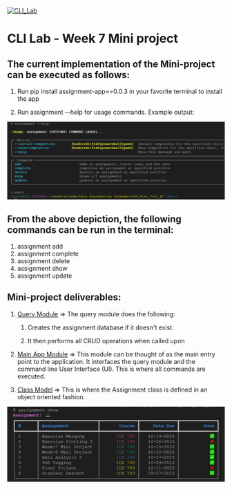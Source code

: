 [![CLI_Lab](https://github.com/nogibjj/oo46_Mini_Proj_W7/actions/workflows/cicd.yml/badge.svg)][def]

# CLI Lab - Week 7 Mini project

## The current implementation of the Mini-project can be executed as follows:

1. Run pip install assignment-app==0.0.3 in your favorite terminal to install the app

2. Run assignment --help for usage commands. Example output:

![Usage](help.png)

## From the above depiction, the following commands can be run in the terminal:

1.  assignment add
2.  assignment complete
3.  assignment delete
4.  assignment show
5.  assignment update

## Mini-project deliverables:

1. [Query Module](https://github.com/nogibjj/oo46_Mini_Proj_W6/blob/main/mylib/assignment_app/query.py) => The query module does the following:

   1. Creates the assignment database if it doesn't exist.

   2. It then performs all CRUD operations when called upon

2. [Main App Module](https://github.com/nogibjj/oo46_Mini_Proj_W7/blob/assignment_app/assignment.py) => This module can be thought of as the main entry point to the application. It interfaces the query module and the command line User Interface (UI).
   This is where all commands are executed.

3. [Class Model](https://github.com/nogibjj/oo46_Mini_Proj_W7/blob/assignment_app/model.py) => This is where the Assignment class is defined in an object oriented fashion.

![Output](output.png)

[def]: https://github.com/nogibjj/oo46_Mini_Proj_W7/actions/workflows/cicd.yml
